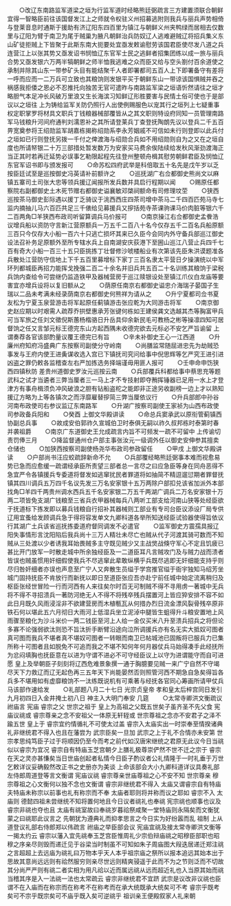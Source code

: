 <!-- { "loadSidebar": true } -->
　　○改辽东南路监军道梁之垣为行监军道时经略熊廷弼疏言三方建置须联合朝鲜宜得一智略臣前往该国督发江上之师就令权驻义州招募逃附则我兵与丽兵声势相倚与登莱音息时通斯于援助有济辽阳东四百里为镇江与朝鲜义州夹鸭绿而居相去仅数里与辽阳为臂于南卫为尾于贼巢为腋凡朝鲜治兵防奴辽人逃难避贼辽将招兵集义东山矿徒拒贼上下皆聚于此斯东南大扼要处宜亟发敕谕慰劳该国君臣使尽发八道之兵连营江上以张其势又亟发诏书悯恤辽东官军士民之逃鲜者招集团练以成一旅与丽兵合势又亟发银六万两半犒朝鲜之师半恤我逃难之众而臣又给与空头劄付百余道使之承制并除其山东一带参矿头目有能结聚千人者即署都司五百人上下即署备守有差将一呼而应而一二万兵可立致也其粮饷则发银平买于朝鲜东山一带谅该国惧贼并吞之祸感我拒倭之恩必不忍推托向独苦无官可遣昨与南路监军梁之垣语忻然请往之垣才略胆气本足冲长风破万里浪又生长海滨习知鲜辽形胜要害与民情土俗可使也于是部议以之垣往  上为铸给监军关防仍照行人出使例赐服色以宠其行之垣列上七疑重事权定职掌罗将材具文职兵丁钱粮器械部覆皆从之其文职则特设府同知一员管理南路军马钱粮升河间府通判刘濡恩补之其所请登莱兵丁查登抚陶朗先议以登兵二千五百畀宽奠参将王绍勋监军胡嘉栋揭称绍勋系李永芳姻戚不可信如未行则登即以此兵付之垣如已行则登抚另拨一千付之俾渡海与绍勋合兵如不用绍勋则自为之又在之垣自度也所请帑银二十万三部措处暂发数万为安家买马费余俟陆续给发秋风渐劲渡海正当正其时若再迁延势必误事乞勒限起程先往登州整顿舟楫其慰劳朝鲜君臣及悯恤辽东官军诏书即与颁发报可
　　○命苏松四府武举是科倍取五十名先是戊午岁以乏按臣廷试至是巡按御史冯英请补前额许之
　　○巡抚湖广右佥都御史熊尚文以麻镇五寨司土司张大忠等领兵援辽闻报所发兵数并具启行程期以闻
　　○赐原任都察院右副都御史土木死节赠右都御史谥襄敏邓棨祠额命有司修理坟茔
　　○狭西巡按茶马御史彭际遇以援丁乏骑议于洮西西庄四茶司增中茶马二千四百匹苑马寺七监内摘抽儿马六百匹共足三千俵给见募援兵又摉括苑寺茶课驹课马价肉脏等银六千二百两角□羊狭西布政司听留算调兵马价报可
　　○南京操江右佥都御史孟餋浩议增兵船以资防守言新江营原额兵一万五千二百八十名今仅存五千二百名兵船原额三百只今仅存大小船一百六十只逃亡损坏其来已久臣今会同内外守备兵部巡江御史设法召补务足原额外至所专辖水兵上自南湖安庆荻港下至圌山巡江八营止兵四千七百有奇大小船一百三十五只臣挑拣丁壮督修沙唬楼船业有次第该先臣朱洪谟题准各兵散处江营防守信地上下千五百里募增标下家丁三百名隶太平营日夕操演统以中军环列都城臣再招力能挥戈挽强二百二十余名并旧兵共五百二十名训练其粮饷于梁税兵饷内查给令可尝继仍监造铁甲及器械营房于巡江赎银设处至镇江爪仪白龙庙等要害宜亦增兵设将以复旧额从之
　　○荫原任南京右都御史谥忠介海瑞子晏国子生瑞以二品未考满未经录荫南京右都御史何熊祥为请从之
　　○升宁夏都司佥书夏友松为宁夏玉泉营游击将军起原任蓟镇游击张应乾为大同游击将军
　　○南京御史赵应期以时艰需人疏荐乔拱壁惠承芳张键何栋如王建侯龚文选越其杰等胸富甲兵可当军旅之任刘文徵倪斯蕙杨楷骆日升岳具仰余新民毛可教杨之彬等操凛四知可居督饷之任又言邹元标王德完东山方起西隅未收德完欲去元标必不安乞严旨谕留  上谓奏荐各官该部酌量议覆王德完已有旨
　　○辛未补御史王心一江西道
　　○升廉州府知府冯盛典广东按察司副使分守岭南
　　○尚膳监常随屈进忠先为劫贼恐事发与王府内使王进夤谋收选入宫已下镇抚司究问给事中倪思辉等乞严究王进引进凶盗之罪仍敕各监稽查左右严加拣选务择端谨毋用匪人报可
　　○壬申命申饬狭西四镇秋防  差贵州道御史罗汝元巡按云南
　　○兵部覆兵科都给事中蔡思充等题武科之试才当遴者三弊当厘者三一马上才不专技射即夺矟挥锤器已足用一水上才登津方有事舟楫须负冲风破浪之胆有钻船盗柁之能即非正途另收副榜一边上才以熟知援辽方略为上等各镇次之而浮靡雇替摉简三弊当厘依议行
　　○升兵部郎中孙谷河南布政使司右参议监辽东南路军
　　○升湖广按察司副使王家祯为山西布政使司参政备兵阳和
　　○癸酉  上御文华殿讲读
　　○命总兵窦承武以原衔管蓟镇西协副总兵事
　　○故成安伯郭祚久宣城伯卫时泰俱无嗣以祚久叔邦栋时泰第时春并袭祖爵
　　○南京广东道御史王允成疏言内旨不可频发一疏不可留中  上传谕切责罚俸三月
　　○降监督通州仓户部主事张汝元一级调外任以御史安伸参其擅卖仓储也
　　○加狭西按察司副使杨尧华布政司参政留任
　　○甲戌  上御文华殿讲读
　　○户部尚书汪应蛟疏辞新命不允
　　○兵部覆经略熊廷弼事本难而视愈易势已急而应愈缓一疏谓经承臣所责望三部者总一言尽之曰应急臣等身在同舟恶得不急宜严令各镇援兵专委道将督发如逃窜扰民者罪道将如抽简不精逗遛愆期者罪督抚镇其四川调兵五万四千名议先发三万名安家银十五万两除户部扣兑该省加派外本部找角□羊四千两贵州调水西兵五千名安家银二万五千两湖广调兵二万名安家银十万两二项皆免支湖广钱粮至三省兵衣甲器械每兵八两听工部支给河南山狭等处经臣欲于抚道标下拣发即以募兵钱粮自行招补其器械则工部业有专司台臣议添设厂局专供辽用宜蚤给发顾调兵急于得将容发单文九卿科道各举所知送经臣试验器使得旨依议行其湖广土兵该省巡抚拣委道府督同调发不必遣官
　　○监军御史方震孺具报辽阳失事情形言沈阳陷后我兵尚十三万人精壮未尽亡也贼从代子河渡其骑可数而不知贼从三处渡以少者诱我耳始畏贼多主守既见贼少又主战焂战倏守军心不定且饥疲已甚比开门放军一时散走城中所余独经臣及一二道臣耳凡言贼攻门及与贼力战而溃者皆误也贼虽惯用奸细假使我兵不尽逃窜此辈敢纵横乎兵既尽逃即无奸细能支持乎则尽归咎奸细者亦误也声息至广宁人又奔散生员缢于学宫推官缢于衙宇独知马绍芳坐城门固持抚臣不肯放行而新抚以即日至道臣张应吾亦赴宁前任城中始定流离稍归及枢臣张经世冒险一行而河西有人来往矣尔时百无可制贼不得不寻用虏一著城中无兵将不得不寻招溃兵一著防河绝无人不得不将残卒残兵摆置河上皆应猝安排不容不如此日月既久风雨浸淫非不欲建营房而木植甎瓦从何措办烈日流金漂风裂骨残卒原非铁石何以堪此五六月彻日大雨河上低湿兵坐立泥淖中腿皆生蛆得升斗粮安置地上风雨骤至粮化为沙斗米价一两二钱臣至河上人给一金仅买米八升至溃兵招兵之将但论多寡不论强弱欲汰则恐不旨汰折手断臂沿途向泣所调援兵亦有名无实大抵奴可图者真可图而我兵不堪者真不堪奴可图者一转眼而南卫已帖城池已固叛将已服兵力已集所称十可图者且如脱免不可追而我之不堪不知何年何月器仗兵马始得凑手此经抚所为忿闷填胸也抚臣意在以进为守谓不进必不可守经臣议上以守为进谓能守而自可进愿  皇上及举朝臣子刻刻将辽西危难景象撰一通于胸臆要见贼一来广宁自然不守竭尽天下力救辽而辽无起色再三五年天下尚能晏然否则照管河西不期急自急矣得旨各兵多不堪用如有虚靡粮饷不一汰练既说机有可乘著与经抚各官同心筹画所请甲仗兵马该部作速给发
　　○礼部题八月二十七日  光宗贞皇帝  孝和皇太后梓宫同日发引九月初四日入金井掩土初八日  神主入大明门奉安  几筵
　　○太常寺卿洪文衡疏议  祔庙言  宪庙  睿宗之父  世宗之祖于  皇上为高祖之父既五世矣子虽齐圣不先父食  宪庙议祧或  睿宗尊亲之念不安祖父一体原无轩轾或  世宗尊祖之念亦不安君子之泽不踰五世  皇上于  睿宗宜约情循礼不可使太过盖  睿宗入太庙实出一时崇奉至情揆诸典礼非继统君不得入也且在藩尝为  武宗臣矣一旦加  武宗之上于礼不合情亦未安第  世宗孝思纯笃臣子过于将顺因仍至今而考之前代如汉唐宋继统之君原无此议今日当祧似以睿宗为宜况  睿宗自有特庙玉芝宫朝夕上膳礼极尊崇俨然不世不迁之宗于  睿宗在天之灵亦甚慊矣当日世庙创起者私情今日臣子酌议者公礼情隆于一时礼垂于万世乞敕详议妥确毅然改正书之史册亦为美谈  上命该部会大小九卿科道详议具奏礼部左侍郎周道登等言文衡谓  宪庙议祧  睿宗尊亲世庙尊祖之心不安不知  世宗尊亲  穆宗尊祖之心文衡何以独不念也文衡谓  睿宗非继统君不得入  太庙又谓睿宗自有特庙夫特庙未称宗以前事也礼有称宗而不奉  太庙者耶则将并称而议之耶如  睿宗不入  太庙则  德懿四祖未尝继统不知将置何地且今日议者祧礼也奉祧  宪宗祧也顺事也议及  睿宗非祧也夺也且  太庙有祧室故曰奉祧岁暮祫祭咸聚一堂特庙则永隔矣而文衡犹蒙之曰祧耶此议言之  先朝犹为遵典礼而抑孝思言之今日实为好纷嚣而乱  祖制  上从道登议礼部右侍郎郑以伟疏言  祔庙之举臣部会议  宪庙宜祧及接太常寺卿洪文衡等一揭太约云  睿宗以藩入宜先祧奉玉芝宫臣惟周礼少宗伯辩庙祧之昭穆臣部职也昭穆之序亲尽则毁而递迁见于谷梁当时制虽不可知如朱子周庙图大叚迭居递迁郑注祧之言超超上去远庙为祧礼曰万物本乎天人本乎祖宗庙之祭所以报本追远其始本出于思故其意尚远远则有祫然服穷则亲尽世远则精爽骎遥于此而不为之节则泛而不切故其分尚严严则有祧二者实相为用凡祫以近而属远祧从远而超近礼也入当原其始而祧当稽其序是入一法祧一法也太常疏云  睿宗非继统君不宜跻  武宗是议改非议祧也臣谓不在入庙而在称宗而在称考不在称考而在承大统既承大统矣可不考  睿宗乎既考矣可不宗乎既宗矣可不庙乎既入矣可逆祧乎  祖训亲王便殿叙家人礼来朝
